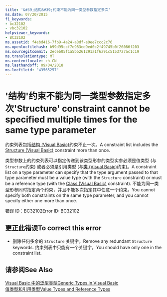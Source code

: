 ```yaml
---
title: '&#39;结构&#39;约束不能为同一类型参数指定多次'
ms.date: 07/20/2015
f1_keywords:
- bc32102
- vbc32102
helpviewer_keywords:
- BC32102
ms.assetid: f4ebd416-7fb9-4a24-a8df-e9ee7ccc2c76
ms.openlocfilehash: b99d95ccf7e983ed9ed0c2f49745b0f26086f203
ms.sourcegitcommit: 2eceb05f1a5bb261291a1f6a91c5153727ac1c19
ms.translationtype: MT
ms.contentlocale: zh-CN
ms.lasthandoff: 09/04/2018
ms.locfileid: "43565257"
---
```

# <a name="39structure39-constraint-cannot-be-specified-multiple-times-for-the-same-type-parameter"></a><span data-ttu-id="935ef-102">&#39;结构&#39;约束不能为同一类型参数指定多次</span><span class="sxs-lookup"><span data-stu-id="935ef-102">&#39;Structure&#39; constraint cannot be specified multiple times for the same type parameter</span></span>
<span data-ttu-id="935ef-103">约束列表包括[结构 (Visual Basic)](https://msdn.microsoft.com/library/263ce115-ac36-4c05-8cb7-0e0eead5c6d0)约束不止一次。</span><span class="sxs-lookup"><span data-stu-id="935ef-103">A constraint list includes the [Structure (Visual Basic)](https://msdn.microsoft.com/library/263ce115-ac36-4c05-8cb7-0e0eead5c6d0) constraint more than once.</span></span>  
  
 <span data-ttu-id="935ef-104">类型参数上的约束列表可以指定传递到该类型形参的类型实参必须是值类型 (与`Structure`约束) 或者必须是引用类型 (与[类 (Visual Basic)](https://msdn.microsoft.com/library/0777c6e6-46bc-451b-ad70-57b49d4ef4f7)约束)。</span><span class="sxs-lookup"><span data-stu-id="935ef-104">A constraint list on a type parameter can specify that the type argument passed to that type parameter must be a value type (with the `Structure` constraint) or must be a reference type (with the [Class (Visual Basic)](https://msdn.microsoft.com/library/0777c6e6-46bc-451b-ad70-57b49d4ef4f7) constraint).</span></span> <span data-ttu-id="935ef-105">不能为同一类型形参同时指定两个约束，并且不能多次指定其中任意一个约束。</span><span class="sxs-lookup"><span data-stu-id="935ef-105">You cannot specify both constraints on the same type parameter, and you cannot specify either one more than once.</span></span>  
  
 <span data-ttu-id="935ef-106">错误 ID：BC32102</span><span class="sxs-lookup"><span data-stu-id="935ef-106">Error ID: BC32102</span></span>  
  
## <a name="to-correct-this-error"></a><span data-ttu-id="935ef-107">更正此错误</span><span class="sxs-lookup"><span data-stu-id="935ef-107">To correct this error</span></span>  
  
-   <span data-ttu-id="935ef-108">删除任何多余的 `Structure` 关键字。</span><span class="sxs-lookup"><span data-stu-id="935ef-108">Remove any redundant `Structure` keywords.</span></span> <span data-ttu-id="935ef-109">约束列表中只能有一个关键字。</span><span class="sxs-lookup"><span data-stu-id="935ef-109">You should have only one in the constraint list.</span></span>  
  
## <a name="see-also"></a><span data-ttu-id="935ef-110">请参阅</span><span class="sxs-lookup"><span data-stu-id="935ef-110">See Also</span></span>  
 [<span data-ttu-id="935ef-111">Visual Basic 中的泛型类型</span><span class="sxs-lookup"><span data-stu-id="935ef-111">Generic Types in Visual Basic</span></span>](../../visual-basic/programming-guide/language-features/data-types/generic-types.md)  
 [<span data-ttu-id="935ef-112">值类型和引用类型</span><span class="sxs-lookup"><span data-stu-id="935ef-112">Value Types and Reference Types</span></span>](../../visual-basic/programming-guide/language-features/data-types/value-types-and-reference-types.md)
